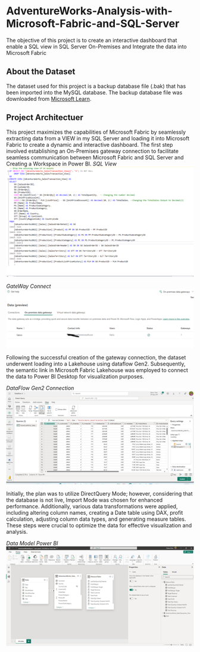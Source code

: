 # AdventureWorks-Analysis-with-Microsoft-Fabric-and-SQL-Server
The objective of this project is to create an interactive dashboard that enable a SQL view in SQL Server On-Premises and Integrate the data into Microsoft Fabric

## About the Dataset
The dataset used for this project is a backup database file (.bak) that has been imported into the MySQL database. The backup database file was downloaded from [Microsoft Learn](https://learn.microsoft.com/en-us/sql/samples/adventureworks-install-configure?view=sql-server-ver15&tabs=ssms).

## Project Architectuer

This project maximizes the capabilities of Microsoft Fabric by seamlessly extracting data from a VIEW in my SQL Server and loading it into Microsoft Fabric to create a dynamic and interactive dashboard. The first step involved establishing an On-Premises gateway connection to facilitate seamless communication between Microsoft Fabric and SQL Server and Creating a Workspace in Power BI.
*SQL View*
![SQL View](https://github.com/Ainaganiu/AdventureWorks-Analysis-with-Microsoft-Fabric-and-SQL-Server/blob/main/Pictures/sql_view.png)

*GateWay Connect*
![GateWay Connection](https://github.com/Ainaganiu/AdventureWorks-Analysis-with-Microsoft-Fabric-and-SQL-Server/blob/main/Pictures/gateway_connect.png)

Following the successful creation of the gateway connection, the dataset underwent loading into a Lakehouse using dataflow Gen2. Subsequently, the semantic link in Microsoft Fabric Lakehouse was employed to connect the data to Power BI Desktop for visualization purposes.

*DataFlow Gen2 Connection*
![DataFlow Gen2](https://github.com/Ainaganiu/AdventureWorks-Analysis-with-Microsoft-Fabric-and-SQL-Server/blob/main/Pictures/DataFlow_Gen2.png)

Initially, the plan was to utilize DirectQuery Mode; however, considering that the database is not live, Import Mode was chosen for enhanced performance. Additionally, various data transformations were applied, including altering column names, creating a Date table using DAX, profit calculation, adjusting column data types, and generating measure tables. These steps were crucial to optimize the data for effective visualization and analysis.

*Data Model Power BI*
![Data Model](https://github.com/Ainaganiu/AdventureWorks-Analysis-with-Microsoft-Fabric-and-SQL-Server/blob/main/Pictures/DataModel_PowerBI.png)


